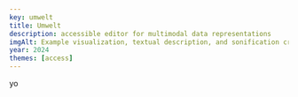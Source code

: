 ```yaml
---
key: umwelt
title: Umwelt
description: accessible editor for multimodal data representations
imgAlt: Example visualization, textual description, and sonification created with Umwelt
year: 2024
themes: [access]
---
```


yo
